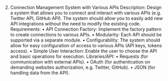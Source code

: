 2. Connection Management System with Various APIs
Description:
Design a system that allows you to connect and interact with
various APIs (e.g. Twitter API, GitHub API). The system should
allow you to easily add new API integrations without
the need to modify the existing code.
Requirements:
• API Connection Factory: Implement the factory pattern
to create connections to various APIs.
• Modularity: Each API should be supported
via a separate module.
• Configurability: The system should allow for easy
configuration of access to various APIs (API keys, tokens
access).
• Simple User Interaction: Enable
the user to choose the API and basic operations for
execution.
Libraries/API:
• Requests (for communication with external APIs).
• OAuth (for authentication on demanding websites
authorization, e.g. Twitter, GitHub).
• JSON (for handling data from the API).
